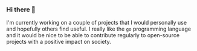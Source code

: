 ### Hi there 👋

I'm currently working on a couple of projects that I would personally use and hopefully others find useful. I really like the `go` programming language and it would be nice to be able to contribute regularly to open-source projects with a positive impact on society.

<!--
**scrot/scrot** is a ✨ _special_ ✨ repository because its `README.md` (this file) appears on your GitHub profile.

Here are some ideas to get you started:

- 🔭 I’m currently working on ...
- 🌱 I’m currently learning ...
- 👯 I’m looking to collaborate on ...
- 🤔 I’m looking for help with ...
- 💬 Ask me about ...
- 📫 How to reach me: ...
- 😄 Pronouns: ...
- ⚡ Fun fact: ...
-->
